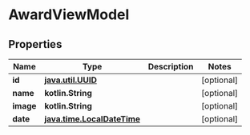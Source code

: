 
# AwardViewModel

## Properties
Name | Type | Description | Notes
------------ | ------------- | ------------- | -------------
**id** | [**java.util.UUID**](java.util.UUID.md) |  |  [optional]
**name** | **kotlin.String** |  |  [optional]
**image** | **kotlin.String** |  |  [optional]
**date** | [**java.time.LocalDateTime**](java.time.OffsetDateTime.md) |  |  [optional]



